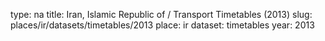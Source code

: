 type: na
title: Iran, Islamic Republic of / Transport Timetables (2013)
slug: places/ir/datasets/timetables/2013
place: ir
dataset: timetables
year: 2013

